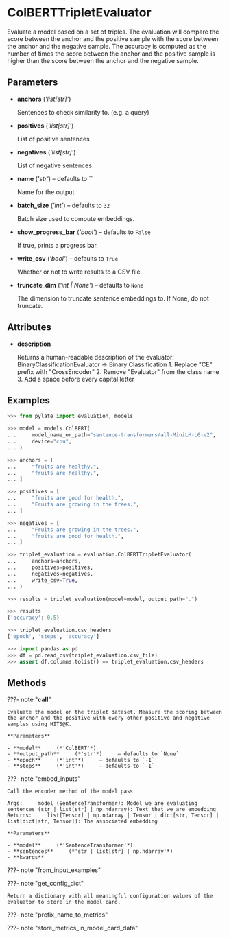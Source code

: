 # ColBERTTripletEvaluator

Evaluate a model based on a set of triples. The evaluation will compare the score between the anchor and the positive sample with the score between the anchor and the negative sample. The accuracy is computed as the number of times the score between the anchor and the positive sample is higher than the score between the anchor and the negative sample.



## Parameters

- **anchors** (*'list[str]'*)

    Sentences to check similarity to. (e.g. a query)

- **positives** (*'list[str]'*)

    List of positive sentences

- **negatives** (*'list[str]'*)

    List of negative sentences

- **name** (*'str'*) – defaults to ``

    Name for the output.

- **batch_size** (*'int'*) – defaults to `32`

    Batch size used to compute embeddings.

- **show_progress_bar** (*'bool'*) – defaults to `False`

    If true, prints a progress bar.

- **write_csv** (*'bool'*) – defaults to `True`

    Whether or not to write results to a CSV file.

- **truncate_dim** (*'int | None'*) – defaults to `None`

    The dimension to truncate sentence embeddings to. If None, do not truncate.


## Attributes

- **description**

    Returns a human-readable description of the evaluator: BinaryClassificationEvaluator -> Binary Classification  1. Replace "CE" prefix with "CrossEncoder" 2. Remove "Evaluator" from the class name 3. Add a space before every capital letter


## Examples

```python
>>> from pylate import evaluation, models

>>> model = models.ColBERT(
...     model_name_or_path="sentence-transformers/all-MiniLM-L6-v2",
...     device="cpu",
... )

>>> anchors = [
...     "fruits are healthy.",
...     "fruits are healthy.",
... ]

>>> positives = [
...     "fruits are good for health.",
...     "Fruits are growing in the trees.",
... ]

>>> negatives = [
...     "Fruits are growing in the trees.",
...     "fruits are good for health.",
... ]

>>> triplet_evaluation = evaluation.ColBERTTripletEvaluator(
...     anchors=anchors,
...     positives=positives,
...     negatives=negatives,
...     write_csv=True,
... )

>>> results = triplet_evaluation(model=model, output_path=".")

>>> results
{'accuracy': 0.5}

>>> triplet_evaluation.csv_headers
['epoch', 'steps', 'accuracy']

>>> import pandas as pd
>>> df = pd.read_csv(triplet_evaluation.csv_file)
>>> assert df.columns.tolist() == triplet_evaluation.csv_headers
```

## Methods

???- note "__call__"

    Evaluate the model on the triplet dataset. Measure the scoring between the anchor and the positive with every other positive and negative samples using HITS@K.

    **Parameters**

    - **model**     (*'ColBERT'*)
    - **output_path**     (*'str'*)     – defaults to `None`
    - **epoch**     (*'int'*)     – defaults to `-1`
    - **steps**     (*'int'*)     – defaults to `-1`

???- note "embed_inputs"

    Call the encoder method of the model pass

    Args:     model (SentenceTransformer): Model we are evaluating     sentences (str | list[str] | np.ndarray): Text that we are embedding  Returns:     list[Tensor] | np.ndarray | Tensor | dict[str, Tensor] | list[dict[str, Tensor]]: The associated embedding

    **Parameters**

    - **model**     (*'SentenceTransformer'*)
    - **sentences**     (*'str | list[str] | np.ndarray'*)
    - **kwargs**

???- note "from_input_examples"

???- note "get_config_dict"

    Return a dictionary with all meaningful configuration values of the evaluator to store in the model card.


???- note "prefix_name_to_metrics"

???- note "store_metrics_in_model_card_data"
